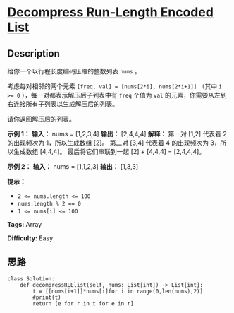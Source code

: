 # [Decompress Run-Length Encoded List][title]

## Description

给你一个以行程长度编码压缩的整数列表 `nums` 。

考虑每对相邻的两个元素 `[freq, val] = [nums[2*i], nums[2*i+1]]` （其中 `i >= 0`
），每一对都表示解压后子列表中有 `freq` 个值为 `val` 的元素，你需要从左到右连接所有子列表以生成解压后的列表。

请你返回解压后的列表。

**示例 1：**
            **输入：** nums = [1,2,3,4]    **输出：** [2,4,4,4]    **解释：** 第一对 [1,2] 代表着 2 的出现频次为 1，所以生成数组 [2]。    第二对 [3,4] 代表着 4 的出现频次为 3，所以生成数组 [4,4,4]。    最后将它们串联到一起 [2] + [4,4,4] = [2,4,4,4]。

**示例 2：**
            **输入：** nums = [1,1,2,3]    **输出：** [1,3,3]    

**提示：**

  * `2 <= nums.length <= 100`
  * `nums.length % 2 == 0`
  * `1 <= nums[i] <= 100`


**Tags:** Array

**Difficulty:** Easy

## 思路

``` python3
class Solution:
    def decompressRLElist(self, nums: List[int]) -> List[int]:
        t = [[nums[i+1]]*nums[i]for i in range(0,len(nums),2)]
        #print(t)
        return [e for r in t for e in r]
```

[title]: https://leetcode-cn.com/problems/decompress-run-length-encoded-list
